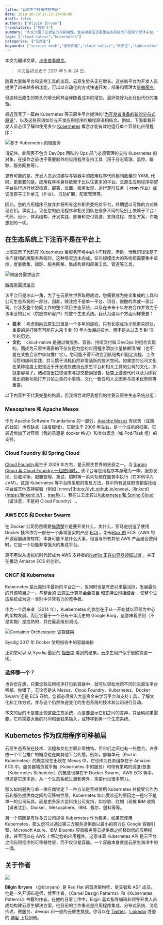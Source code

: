 ```yaml
---
title: "云原生可移植性的神话"
date: 2018-10-30T17:15:17+08:00
draft: false
authors: ["Bligin Ibryam"]
translators: ["殷龙飞"]
summary: "本文介绍了云原生的可移植性，告诫读者应该看重生态系统而不是某个具体平台。"
tags: ["cloud native","kubernetes"]
categories: ["云原生"]
keywords: ["service mesh","服务网格","cloud native","云原生","kubernetes"]
---
```


本文为翻译文章，[点击查看原文](https://thenewstack.io/myth-cloud-native-portability/)。

> 本文最初发表于 2017 年 5 月 24 日。

随着大量新平台和支持工具的出现，云原生势头正在增长。这些新平台为开发人员提供了越来越多的功能，可以以自动化的方式快速开发，部署和管理大量[微服务](https://thenewstack.io/category/microservices/)。

但这种云原生的势头的增长同样会伴随着成本的增加，最好做好为此付出代价的准备。

最近我写了一篇由 Kubernetes 等云原生平台提供的“[为开发者准备的新的分布式原语](http://www.ofbizian.com/2017/04/new-distributed-primitives-for.html)”，以及这些原语如何与开发应用程序的编程原语相结合。例如，下面看看开发人员必须了解和使用多少 [Kubernetes](https://thenewstack.io/category/kubernetes/) 概念才能有效地运行单个容器化应用程序：

![基于 Kubernetes 的微服务](61411417ly1fwp5js00wxj20sg0m8wnm.jpg)

请记住，此图表不包含 DevOps 团队的 Ops 部门必须管理的支持 Kubernetes 的对象。在操作之前也不需要额外的应用程序支持工具（用于日志管理、监控、跟踪、服务网格等）。

更有可能的是，开发人员必须编写与容器中的应用程序代码相同数量的 YAML 代码。更重要的是，应用程序本身将依赖于比以往更多的平台。云原生应用程序期望平台执行运行状况检查、部署、放置、服务发现、运行定时任务（ **cron** 作业）或调度原子工作单元（作业）、自动扩展、配置管理等。

因此，您的应用程序已放弃并将所有这些职责委托给平台，并期望以可靠的方式处理它们。事实上，现在您的应用程序和相关团队在很多不同的级别上依赖于平台：代码、设计、体系结构、开发实践、部署和交付管道、支持过程、恢复方案，你能想到的一切。

## 在生态系统上下注而不是在平台上

上图显示了代码在 Kubernetes 微服务环境中的小巧程度。但是，当我们谈论基于生产就绪的微服务系统时，这种情况远未完成。任何规模庞大的系统都需要集中监控、度量收集、跟踪、服务网格、集成构建和部署工具、管道等工具。

![微服务需求层次](61411417ly1fwp5jsbrzrj20sg0ltk30.jpg)

[微服务需求层次](https://thenewstack.io/introducing-microservices-hierarchy-needs/)

该平台只是冰山一角，为了在云原生世界取得成功，您需要成为完全集成的工具和公司生态系统的一部分。因此，赌注绝不是单一平台、项目、很酷的库或一家公司。它涉及整个协同工作的整个项目生态系统，以及在未来十年左右合作并致力于该事业的公司（供应商和客户）的整个生态系统。我认为这两个方面同样重要：

- **技术** ：考虑到向云原生过渡是一个多年的旅程，只有长期成功才能带来好处，重要的是打赌有可能在未来 5 到 10 年内发展的技术，而不是从过去 5 到 10 年的历史。
- **文化** ：cloud\-native 是通过微服务、容器、持续交付和 DevOps 的组合实现的。而成为云原生需要的不仅仅是为您的应用程序添加少量依赖项/库（也不是在某些会议中如何推广它）。您可能不得不改变团队结构和固定流程、工作习惯和编码实践，并习惯于消耗仍然非常活跃的技术空间。如果您的公司文化在某种程度上更接近于开发或仅使用云原生平台和相关工具的公司的文化，那就更容易了。诸如提出拉取请求与提交错误报告，检查上游源代码以及为即将推出的新功能打开讨论之类的小事情。文化一致性和人文因素与技术优势同等重要。

以下内容并不代表完整的格局，但我将尝试将我想到的主要云原生生态系统分组：

### Mesosphere 和 Apache Mesos

作为 Apache Software Foundations 的一部分，[Apache Mesos](http://mesos.apache.org/) 有优势（成熟的社区）也有缺点（进度缓慢）。它诞生于 2009 年左右，是一个成熟的框架，它最近增加了对容器（我的意思是 docker 格式）和类似概念（如 Pod/Task 组）的支持。

### Cloud Foundry 和 Spring Cloud

[Cloud Foundry](http://bit.ly/2quBaL4)诞生于 2009 年左右，是云原生世界的先驱之一。当 [Spring Cloud 与 Cloud Foundry 一起使用时，](http://cloud.spring.io/spring-cloud-cloudfoundry/) 该平台与应用程序本身融为一体。服务发现、负载平衡、配置管理、重试、超时等一系列功能在服务中执行（在本例中为 JVM）。这是 Kubernetes 等平台所采取的相反方法，其中所有这些职责都委托给平台或其他支持容器（例如 [envoy](https://lyft.github.io/envoy/、[linkerd](https://linkerd.io/) 、[traefik](https://traefik.io/) ）。我在过去比较过[Kubernetes 和 Spring Cloud](http://www.ofbizian.com/2016/12/spring-cloud-compared-kubernetes.html)（请注意，不是的 Cloud Foundry） 。

### AWS ECS 和 Docker Swarm

在 Docker 公司仍然需要[搞清楚](https://thenewstack.io/focused-enterprise-docker-doesnt-fear-kubernetes/)它是要开发什么，卖什么，亚马逊创造了使用 Docker 技术作为一部分一个非常坚实的产品 [ECS](https://aws.amazon.com/ecs/) 。带有[Blox 的](https://blox.github.io/) ECS（AWS 的开源容器编排软件）本身可能不是什么大事，但当与所有其他 AWS 产品结合使用时，它是一个功能非常强大的集成平台。

更不用说从虚拟机时代起成为 AWS 支持者的[Netflix 正在向容器领域过渡](https://medium.com/netflix-techblog/the-evolution-of-container-usage-at-netflix-3abfc096781b) ，并正在推动 Amazon ECS 的创新。

### CNCF 和 Kubernetes

Kubernetes 是此类别中最新的平台之一，但同时也是有史以来最活跃，发展最快的开源项目之一。与整合的 [云原生计算基金会项目](https://www.cncf.io/projects/) 和支持[公司相结合](https://www.cncf.io/about/members/) ，使整个生态系统成为这一类别中非常有力的竞争者。

作为一个后来者（2014 年），Kuebernetes 的优势在于从一开始就以容器为中心的架构发展。而且它基于一个已有十年历史的 Google Borg，这意味着原则（不是实施）是成熟的，并在最高级别测试。

![Container Orchestrator 调查结果](61411417ly1fwp5jrxbatj20sg0gejry.jpg)

Sysdig 2017 年 Docker 使用报告中的容器编排

正如您可以 从 Sysdig 最近的 [报告中](https://sysdig.com/blog/sysdig-docker-usage-report-2017/) 看到的结果，云原生用户似乎很欣赏这一切。

### 选择哪一个？

也许您在想，只要您将应用程序打包到容器中，就可以轻松地跨不同的云原生平台移植。你错了。无论您是从 Mesos、Cloud Foundry、Kubernetes、Docker Swarm 还是 ECS 开始，您都必须投入大量资金来学习平台和支持工具，了解文化和工作方式，并与这个仍然快速变化的生态系统的技术和公司进行互动。

本文的目的不是要比较这些生态系统，而是要显示它们之间的差异，并证明如果需要，它将需要大量的时间和金钱来输入，或转移到另一个生态系统。

## Kubernetes 作为应用程序可移植层

云原生态系统在技术、流程和文化方面非常独特。但它们之间也有一些整合。许多由一个平台推广的概念也在向其他平台传播。例如，部署单元（Pod in Kubernetes）的概念现在出现在 Mesos 中，它也作为任务组存在于 Amazon ECS 中。服务器端负载平衡（Kubernetes 中的服务）和带有策略的调度/放置（Kubernetes Scheduler）的概念也存在于 Docker Swarm、AWS ECS 等中。但这是它走多远，从一个生态系统过渡到另外，需要付出很多努力。

那么如何避免与单一供应商锁定？一种方法是坚持使用 Kubernetes 并接受它作为云和服务提供商之间的可移植性层。Kubernetes 如此受欢迎的原因之一是它不是单一的公司玩具，而是由多家大型科技公司支持，如谷歌、红帽（现被 IBM 收购【译者注】）、Docker，Mesosphere、IBM、戴尔、思科等等。

另一个原因是有许多云公司提供 Kubernetes 作为服务。如果您使用 Kubernetes，那么您可以通过第三方服务提供商以最小的努力在 Google 容器引擎，Microsoft Azure、IBM Bluemix 容器服务等云提供商之间移动您的应用程序，甚至可以在 AWS 上移动您的应用程序。这意味着 Kubernetes API 是云平台之间应用程序的可移植性层，而不仅仅是容器。一个容器本身就是云原生海洋中的一滴。

## 关于作者

![](006tSBxtly1fuwq6p5tm2j302d02sq2y.jpg)

**Bilgin Ibryam**  （@bibryam）是 Red Hat 的首席架构师、提交者和 ASF 成员。他是一名开源布道师，博客作者，《Camel Design Patterns》和《Kubernetes Patterns》书籍的作者。在他的日常工作中，Bilgin 喜欢指导编码和领导开发人员成功构建云原生解决方案。他目前的工作重点是应用程序集成、分布式系统、消息传递、微服务、devops 和一般的云原生挑战。你可以在  [Twitter](https://twitter.com/bibryam)、[Linkedin](https://uk.linkedin.com/in/bibryam)  或他的  [博客](http://www.ofbizian.com/) 上找到他。
